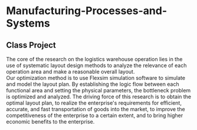 # Manufacturing-Processes-and-Systems
## Class Project
The core of the research on the logistics warehouse operation lies in the use of systematic layout design methods to analyze the relevance of each operation area and make a reasonable overall layout.  
Our optimization method is to use Flexsim simulation software to simulate and model the layout plan. By establishing the logic flow between each functional area and setting the physical parameters, the bottleneck problem is optimized and analyzed. The driving force of this research is to obtain the optimal layout plan, to realize the enterprise's requirements for efficient, accurate, and fast transportation of goods into the market, to improve the competitiveness of the enterprise to a certain extent, and to bring higher economic benefits to the enterprise.
